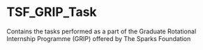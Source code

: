 # TSF_GRIP_Task

Contains the tasks performed as a part of the Graduate Rotational Internship Programme (GRIP) offered by The Sparks Foundation
